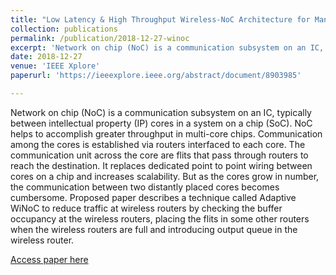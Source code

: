 ```yaml
---
title: "Low Latency & High Throughput Wireless-NoC Architecture for Manycore Processors"
collection: publications
permalink: /publication/2018-12-27-winoc
excerpt: 'Network on chip (NoC) is a communication subsystem on an IC, typically between intellectual property (IP) cores in a system on a chip (SoC). NoC helps to accomplish greater throughput in multi-core chips. Communication among the cores is established via routers interfaced to each core. The communication unit across the core are flits that pass through routers to reach the destination. It replaces dedicated point to point wiring between cores on a chip and increases scalability. But as the cores grow in number, the communication between two distantly placed cores becomes cumbersome. Proposed paper describes a technique called Adaptive WiNoC to reduce traffic at wireless routers by checking the buffer occupancy at the wireless routers, placing the flits in some other routers when the wireless routers are full and introducing output queue in the wireless router.'
date: 2018-12-27
venue: 'IEEE Xplore'
paperurl: 'https://ieeexplore.ieee.org/abstract/document/8903985'

---
```

Network on chip (NoC) is a communication subsystem on an IC, typically between intellectual property (IP) cores in a system on a chip (SoC). NoC helps to accomplish greater throughput in multi-core chips. Communication among the cores is established via routers interfaced to each core. The communication unit across the core are flits that pass through routers to reach the destination. It replaces dedicated point to point wiring between cores on a chip and increases scalability. But as the cores grow in number, the communication between two distantly placed cores becomes cumbersome. Proposed paper describes a technique called Adaptive WiNoC to reduce traffic at wireless routers by checking the buffer occupancy at the wireless routers, placing the flits in some other routers when the wireless routers are full and introducing output queue in the wireless router.

[Access paper here](https://ieeexplore.ieee.org/abstract/document/8903985)
